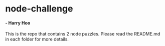 # node-challenge

#### - Harry Hoo

This is the repo that contains 2 node puzzles. Please read the README.md in each folder for more details. 

